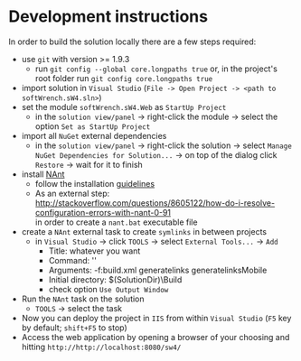 # Development instructions

In order to build the solution locally there are a few steps required:
- use `git` with version >= 1.9.3
  - run `git config --global core.longpaths true` or, in the project's root folder run `git config core.longpaths true`
- import solution in `Visual Studio` (`File -> Open Project -> <path to softWrench.sW4.sln>`)
- set the module `softWrench.sW4.Web` as `StartUp Project`  
  - in the `solution view/panel` -> right-click the module -> select the option `Set as StartUp Project`
- import all `NuGet` external dependencies
  - in the `solution view/panel` -> right-click the solution -> select `Manage NuGet Dependencies for Solution...` -> 
  on top of the dialog click `Restore` -> wait for it to finish
- install [NAnt](http://nant.sourceforge.net/)
  - follow the installation [guidelines](http://nant.sourceforge.net/release/latest/help/introduction/installation.html)
  - As an external step: http://stackoverflow.com/questions/8605122/how-do-i-resolve-configuration-errors-with-nant-0-91  
  in order to create a `nant.bat` executable file
- create a `NAnt` external task to create `symlinks` in between projects  
  - in `Visual Studio` -> click `TOOLS` -> select `External Tools...` -> `Add`
    - Title: whatever you want
    - Command: '<path to nant.bat>'
    - Arguments: -f:build.xml generatelinks generatelinksMobile
    - Initial directory: $(SolutionDir)\Build
    - check option `Use Output Window`
- Run the `NAnt` task on the solution
  - `TOOLS` -> select the task
- Now you can deploy the project in `IIS` from within `Visual Studio` (`F5` key by default; `shift+F5` to stop)
- Access the web application by opening a browser of your choosing and hitting `http://http://localhost:8080/sw4/`
  
